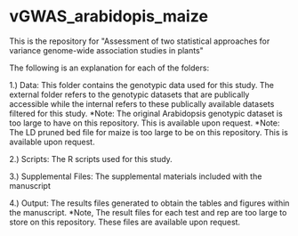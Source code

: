 # vGWAS_arabidopis_maize
This is the repository for "Assessment of two statistical approaches for variance genome-wide association studies in plants" 

The following is an explanation for each of the folders:

1.) Data: This folder contains the genotypic data used for this study. The external folder refers to the genotypic datasets that are publically accessible while the internal refers to these publically available datasets filtered for this study. 
*Note: The original Arabidopsis genotypic dataset is too large to have on this repository. This is available upon request.
*Note: The LD pruned bed file for maize is too large to be on this repository. This is available upon request. 

2.) Scripts: The R scripts used for this study.

3.) Supplemental Files: The supplemental materials included with the manuscript

4.) Output: The results files generated to obtain the tables and figures within the manuscript. *Note, The result files for each test and rep are too large to store on this repository. These files are available upon request.  
